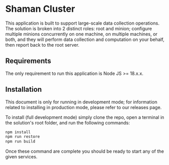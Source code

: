 # Shaman Cluster
This application is built to support large-scale data collection operations. The solution is broken into 2 distinct roles: root and minion; configure multiple minions concurrently on one machine, on multiple machines, or both, and they will perform data collection and computation on your behalf, then report back to the root server.

## Requirements
The only requirement to run this application is Node JS >= 18.x.x.

## Installation
This document is only for running in development mode; for information related to installing in production mode, please refer to our releases page. 

To install (full development mode) simply clone the repo, open a terminal in the solution's root folder, and run the following commands:
```sh
npm install
npm run restore
npm run build
```

Once these command are complete you should be ready to start any of the given services. 
